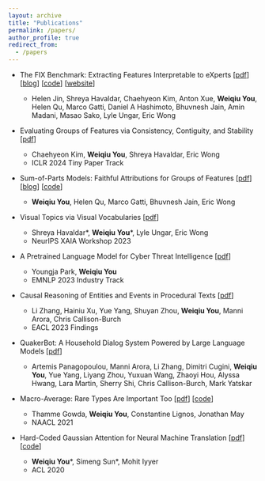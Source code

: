 ```yaml
---
layout: archive
title: "Publications"
permalink: /papers/
author_profile: true
redirect_from:
  - /papers
---
```

* The FIX Benchmark: Extracting Features Interpretable to eXperts \[[pdf](https://arxiv.org/abs/2409.13684)\] \[[blog](https://debugml.github.io/fix/)\] \[[code](https://github.com/BrachioLab/exlib/tree/main/fix)\] \[[website](https://brachiolab.github.io/fix/)\]
  * Helen Jin, Shreya Havaldar, Chaehyeon Kim, Anton Xue, **Weiqiu You**, Helen Qu, Marco Gatti, Daniel A Hashimoto, Bhuvnesh Jain, Amin Madani, Masao Sako, Lyle Ungar, Eric Wong

* Evaluating Groups of Features via Consistency, Contiguity, and Stability \[[pdf](https://openreview.net/forum?id=IP2etbIEuC)\] 
  * Chaehyeon Kim, **Weiqiu You**, Shreya Havaldar, Eric Wong
  * ICLR 2024 Tiny Paper Track

* Sum-of-Parts Models: Faithful Attributions for Groups of Features \[[pdf](https://arxiv.org/abs/2310.16316)\] \[[blog](https://debugml.github.io/sum-of-parts/)\] \[[code](https://github.com/DebugML/sop)\]
  * **Weiqiu You**, Helen Qu, Marco Gatti, Bhuvnesh Jain, Eric Wong

* Visual Topics via Visual Vocabularies \[[pdf](https://openreview.net/forum?id=h6OT5pzrGc)\]
  * Shreya Havaldar\*, **Weiqiu You**\*, Lyle Ungar, Eric Wong
  * NeurIPS XAIA Workshop 2023

* A Pretrained Language Model for Cyber Threat Intelligence \[[pdf](https://aclanthology.org/2023.emnlp-industry.12.pdf)\]
  * Youngja Park, **Weiqiu You**
  * EMNLP 2023 Industry Track

* Causal Reasoning of Entities and Events in Procedural Texts \[[pdf](https://aclanthology.org/2023.findings-eacl.31/)\]
  * Li Zhang, Hainiu Xu, Yue Yang, Shuyan Zhou, **Weiqiu You**, Manni Arora, Chris Callison-Burch
  * EACL 2023 Findings

* QuakerBot: A Household Dialog System Powered by Large Language Models \[[pdf](https://www.amazon.science/alexa-prize/proceedings/quakerbot-a-household-dialog-system-powered-by-large-language-models)\]
  * Artemis Panagopoulou, Manni Arora, Li Zhang, Dimitri Cugini, **Weiqiu You**, Yue Yang, Liyang Zhou, Yuxuan Wang, Zhaoyi Hou, Alyssa Hwang, Lara Martin, Sherry Shi, Chris Callison-Burch, Mark Yatskar

* Macro-Average: Rare Types Are Important Too \[[pdf](https://aclanthology.org/2021.naacl-main.90.pdf)\] \[[code](https://github.com/thammegowda/007-mt-eval-macro)\]
  * Thamme Gowda, **Weiqiu You**, Constantine Lignos, Jonathan May
  * NAACL 2021

* Hard-Coded Gaussian Attention for Neural Machine Translation \[[pdf](https://www.aclweb.org/anthology/2020.acl-main.687.pdf)\] \[[code](https://github.com/fallcat/stupidNMT)\]
  * **Weiqiu You**\*, Simeng Sun\*, Mohit Iyyer
  * ACL 2020




<!-- {% if author.googlescholar %}
  You can also find my articles on <u><a href="{{author.googlescholar}}">my Google Scholar profile</a>.</u>
{% endif %}

{% include base_path %}

{% for post in site.publications reversed %}
  {% include archive-single.html %}
{% endfor %} -->
